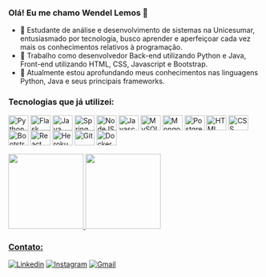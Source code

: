 ### Olá! Eu me chamo Wendel Lemos 👋

- 🧐 Estudante de análise e desenvolvimento de sistemas na Unicesumar, entusiasmado por tecnologia, busco aprender e aperfeiçoar cada vez mais os conhecimentos relativos à programação.
- 🔭 Trabalho como desenvolvedor Back-end utilizando Python e Java, Front-end utilizando HTML, CSS, Javascript e Bootstrap.
- 🌱 Atualmente estou aprofundando meus conhecimentos nas linguagens Python, Java e seus principais frameworks.

### Tecnologias que já utilizei:

<div style="display: inline_block">
	<img align="center" alt="Python" height="30" width="40" src="https://cdn.jsdelivr.net/gh/devicons/devicon/icons/python/python-original.svg">
	<img align="center" alt="Flask" height="30" width="40" src="https://cdn.jsdelivr.net/gh/devicons/devicon/icons/flask/flask-original-wordmark.svg">
	<img align="center" alt="Java" height="30" width="40" src="https://cdn.jsdelivr.net/gh/devicons/devicon/icons/java/java-original.svg">
	<img align="center" alt="Spring" height="30" width="40" src="https://cdn.jsdelivr.net/gh/devicons/devicon/icons/spring/spring-original.svg">
	<img align="center" alt="NodeJS" height="30" width="40" src="https://cdn.jsdelivr.net/gh/devicons/devicon/icons/nodejs/nodejs-original.svg">
	<img align="center" alt="Javascript" height="30" width="40" src="https://cdn.jsdelivr.net/gh/devicons/devicon/icons/javascript/javascript-original.svg">
	<img align="center" alt="MySQL" height="30" width="40" src="https://cdn.jsdelivr.net/gh/devicons/devicon/icons/mysql/mysql-original.svg">
	<img align="center" alt="MongoDB" height="30" width="40" src="https://cdn.jsdelivr.net/gh/devicons/devicon/icons/mongodb/mongodb-original.svg">
	<img align="center" alt="PostgreSQL" height="30" width="40" src="https://cdn.jsdelivr.net/gh/devicons/devicon/icons/postgresql/postgresql-original.svg">
	<img align="center" alt="HTML" height="30" width="40" src="https://cdn.jsdelivr.net/gh/devicons/devicon/icons/html5/html5-original.svg">
	<img align="center" alt="CSS" height="30" width="40" src="https://cdn.jsdelivr.net/gh/devicons/devicon/icons/css3/css3-original.svg">
	<img align="center" alt="Bootstrap" height="30" width="40" src="https://cdn.jsdelivr.net/gh/devicons/devicon/icons/bootstrap/bootstrap-original.svg">
	<img align="center" alt="React" height="30" width="40" src="https://cdn.jsdelivr.net/gh/devicons/devicon/icons/react/react-original.svg">
	<img align="center" alt="Heroku" height="30" width="40" src="https://cdn.jsdelivr.net/gh/devicons/devicon/icons/heroku/heroku-original.svg">
	<img align="center" alt="Git" height="30" width="40" src="https://cdn.jsdelivr.net/gh/devicons/devicon/icons/git/git-original.svg">    
	<img align="center" alt="Docker" height="30" width="40" src="https://cdn.jsdelivr.net/gh/devicons/devicon/icons/docker/docker-original.svg">
</div>
<br>
<div>
  <a href="https://github.com/wendellemosmoura">
  <img height="150em" src="https://github-readme-stats.vercel.app/api?username=wendellemosmoura&show_icons=true&theme=tokyonight&include_all_commits=true&count_private=true"/>
  <img height="150em" src="https://github-readme-stats.vercel.app/api/top-langs/?username=wendellemosmoura&layout=compact&langs_count=7&count_private=true&theme=tokyonight"/>
</div>

### Contato:

[![Linkedin](https://img.shields.io/badge/LinkedIn-0077B5?style=for-the-badge&logo=linkedin&logoColor=white)](https://www.linkedin.com/in/wendel-lemos-17765262/)
[![Instagram](https://img.shields.io/badge/Instagram-E4405F?style=for-the-badge&logo=instagram&logoColor=white)](https://www.instagram.com/wendellemos/)
[![Gmail](https://img.shields.io/badge/Gmail-D14836?style=for-the-badge&logo=gmail&logoColor=white)](mailto:wendellemosmoura@gmail.com)
<!--[![WhatsApp](https://img.shields.io/badge/WhatsApp-25D366?style=for-the-badge&logo=whatsapp&logoColor=white)](http://api.whatsapp.com/send?1=pt_BR&phone=5583987301266)-->
